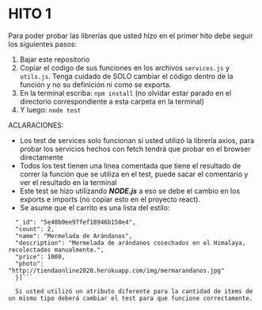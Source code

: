 # HITO 1

Para poder probar las librerías que usted hizo en el primer hito debe seguir los siguientes pasos:

1. Bajar este repositorio
2. Copiar el codigo de sus funciones en los archivos `services.js` y `utils.js`. Tenga cuidado de SOLO cambiar el código dentro de la función y no su definición ni como se exporta.
3. En la terminal escriba: `npm install` (no olvidar estar parado en el directorio correspondiente a esta carpeta en la terminal)
4. Y luego: `node test`

ACLARACIONES:

- Los test de services solo funcionan si usted utilizó la librería axios, para probar los servicios hechos con fetch tendrá que probar en el browser directamente
- Todos los test tienen una linea comentada que tiene el resultado de correr la función que se utiliza en el test, puede sacar el comentario y ver el resultado en la terminal
- Este test se hizo utilizando **_NODE.js_** a eso se debe el cambio en los exports e imports (no copiar esto en el proyecto react).
- Se asume que el carrito es una lista del estilo: 
```[{
  "_id": "5e40b0ee97fef18946b150e4",
  "count": 2,
  "name": "Mermelada de Arándanos",
  "description": "Mermelada de arándanos cosechados en el Himalaya, recolectadas manualmente.",
  "price": 1000,
  "photo": "http://tiendaonline2020.herokuapp.com/img/mermarandanos.jpg"
  }]```

  Si usted utilizó un atributo diferente para la cantidad de items de un mismo tipo deberá cambiar el test para que funcione correctamente.
